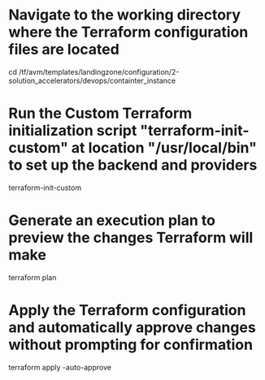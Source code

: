 # Navigate to the working directory where the Terraform configuration files are located
cd /tf/avm/templates/landingzone/configuration/2-solution_accelerators/devops/containter_instance

# Run the **Custom** Terraform initialization script "terraform-init-custom" at location "/usr/local/bin" to set up the backend and providers
terraform-init-custom 

# Generate an execution plan to preview the changes Terraform will make
terraform plan

# Apply the Terraform configuration and automatically approve changes without prompting for confirmation
terraform apply -auto-approve
